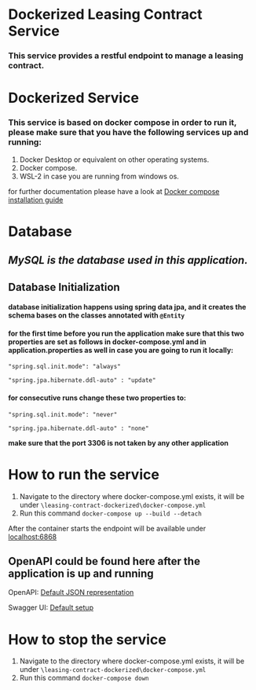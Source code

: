 # Dockerized Leasing Contract Service

### This service provides a restful endpoint to manage a leasing contract.

# Dockerized Service
### This service is based on docker compose in order to run it, please make sure that you have the following services up and running:

1. Docker Desktop or equivalent on other operating systems.
2. Docker compose.
3. WSL-2 in case you are running from windows os.

for further documentation please have a look at [Docker compose installation guide](https://docs.docker.com/compose/install/)

# Database
## *MySQL is the database used in this application.*


## Database Initialization
#### database initialization happens using spring data jpa, and it creates the schema bases on the classes annotated with `@Entity`

#### for the first time before you run the application make sure that this two properties are set as follows in docker-compose.yml and in application.properties as well in case you are going to run it locally:

`"spring.sql.init.mode": "always"`

`"spring.jpa.hibernate.ddl-auto" : "update"`

#### for consecutive runs change these two properties to:

`"spring.sql.init.mode": "never"`

`"spring.jpa.hibernate.ddl-auto" : "none"`

**make sure that the port 3306 is not taken by any other application**


# How to run the service

1. Navigate to the directory where docker-compose.yml exists, it will be under `\leasing-contract-dockerized\docker-compose.yml`
2. Run this command `docker-compose up --build --detach`

After the container starts the endpoint will be available under [localhost:6868](http://localhost:6868)

## OpenAPI could be found here after the application is up and running

OpenAPI: [Default JSON representation](http://localhost:8080/api-docs)

Swagger UI: [Default setup](http://localhost:8080/swagger-ui/index.html)

# How to stop the service

1. Navigate to the directory where docker-compose.yml exists, it will be under `\leasing-contract-dockerized\docker-compose.yml`
2. Run this command `docker-compose down`